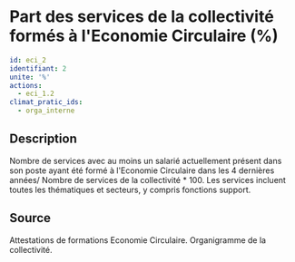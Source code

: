 # Part des services de la collectivité formés à l'Economie Circulaire (%)
```yaml
id: eci_2
identifiant: 2
unite: '%'
actions:
  - eci_1.2
climat_pratic_ids:
  - orga_interne
```
## Description
Nombre de services avec au moins un salarié actuellement présent dans son poste ayant été formé à l'Economie Circulaire dans les 4 dernières années/ Nombre de services de la collectivité * 100. Les services incluent toutes les thématiques et secteurs, y compris fonctions support.

## Source
Attestations de formations Economie Circulaire. Organigramme de la collectivité.

